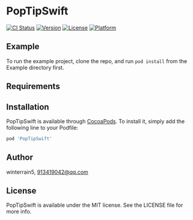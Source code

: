 # PopTipSwift

[![CI Status](https://img.shields.io/travis/winterrain5/PopTipSwift.svg?style=flat)](https://travis-ci.org/winterrain5/PopTipSwift)
[![Version](https://img.shields.io/cocoapods/v/PopTipSwift.svg?style=flat)](https://cocoapods.org/pods/PopTipSwift)
[![License](https://img.shields.io/cocoapods/l/PopTipSwift.svg?style=flat)](https://cocoapods.org/pods/PopTipSwift)
[![Platform](https://img.shields.io/cocoapods/p/PopTipSwift.svg?style=flat)](https://cocoapods.org/pods/PopTipSwift)

## Example

To run the example project, clone the repo, and run `pod install` from the Example directory first.

## Requirements

## Installation

PopTipSwift is available through [CocoaPods](https://cocoapods.org). To install
it, simply add the following line to your Podfile:

```ruby
pod 'PopTipSwift'
```

## Author

winterrain5, 913419042@qq.com

## License

PopTipSwift is available under the MIT license. See the LICENSE file for more info.
